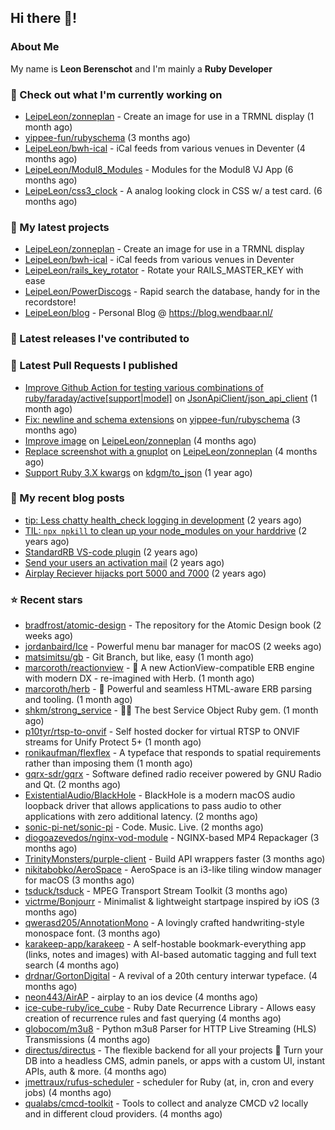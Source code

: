 ## Hi there 👋!

### About Me

My name is **Leon Berenschot** and I'm mainly a **Ruby Developer**
<br>

### 👷 Check out what I'm currently working on

- [LeipeLeon/zonneplan](https://github.com/LeipeLeon/zonneplan) - Create an image for use in a TRMNL display (1 month ago)
- [yippee-fun/rubyschema](https://github.com/yippee-fun/rubyschema) (3 months ago)
- [LeipeLeon/bwh-ical](https://github.com/LeipeLeon/bwh-ical) - iCal feeds from various venues in Deventer (4 months ago)
- [LeipeLeon/Modul8_Modules](https://github.com/LeipeLeon/Modul8_Modules) - Modules for the Modul8 VJ App (6 months ago)
- [LeipeLeon/css3_clock](https://github.com/LeipeLeon/css3_clock) - A analog looking clock in CSS w/ a test card. (6 months ago)

### 🌱 My latest projects

- [LeipeLeon/zonneplan](https://github.com/LeipeLeon/zonneplan) - Create an image for use in a TRMNL display
- [LeipeLeon/bwh-ical](https://github.com/LeipeLeon/bwh-ical) - iCal feeds from various venues in Deventer
- [LeipeLeon/rails_key_rotator](https://github.com/LeipeLeon/rails_key_rotator) - Rotate your RAILS_MASTER_KEY with ease
- [LeipeLeon/PowerDiscogs](https://github.com/LeipeLeon/PowerDiscogs) - Rapid search the database, handy for in the recordstore!
- [LeipeLeon/blog](https://github.com/LeipeLeon/blog) - Personal Blog @ https://blog.wendbaar.nl/

### 🔭 Latest releases I've contributed to


### 🔨 Latest Pull Requests I published

- [Improve Github Action for testing various combinations of ruby/faraday/active[support|model]](https://github.com/JsonApiClient/json_api_client/pull/415) on [JsonApiClient/json_api_client](https://github.com/JsonApiClient/json_api_client) (1 month ago)
- [Fix: newline and schema extensions](https://github.com/yippee-fun/rubyschema/pull/23) on [yippee-fun/rubyschema](https://github.com/yippee-fun/rubyschema) (3 months ago)
- [Improve image](https://github.com/LeipeLeon/zonneplan/pull/2) on [LeipeLeon/zonneplan](https://github.com/LeipeLeon/zonneplan) (4 months ago)
- [Replace screenshot with a gnuplot](https://github.com/LeipeLeon/zonneplan/pull/1) on [LeipeLeon/zonneplan](https://github.com/LeipeLeon/zonneplan) (4 months ago)
- [Support Ruby 3.X kwargs](https://github.com/kdgm/to_json/pull/3) on [kdgm/to_json](https://github.com/kdgm/to_json) (1 year ago)

### 📜 My recent blog posts

- [tip: Less chatty health_check logging in development](https://www.wendbaar.nl/posts/2023/07/tip_less_chatty_health_check_logging_in_development) (2 years ago)
- [TIL: `npx npkill` to clean up your node_modules on your harddrive](https://www.wendbaar.nl/posts/2023/03/til_npx_npkill_to_clean_up_your_node_modules_on_your_harddrive) (2 years ago)
- [StandardRB VS-code plugin](https://www.wendbaar.nl/posts/2023/02/standardrb_vscode_plugin) (2 years ago)
- [Send your users an activation mail](https://www.wendbaar.nl/posts/2023/02/send_your_users_an_activation_mail) (2 years ago)
- [Airplay Reciever hijacks port 5000 and 7000](https://www.wendbaar.nl/posts/2023/02/airplay_reciever_hijacks_port_5000_and_7000) (2 years ago)

### ⭐ Recent stars

- [bradfrost/atomic-design](https://github.com/bradfrost/atomic-design) - The repository for the Atomic Design book (2 weeks ago)
- [jordanbaird/Ice](https://github.com/jordanbaird/Ice) - Powerful menu bar manager for macOS (2 weeks ago)
- [matsimitsu/gb](https://github.com/matsimitsu/gb) - Git Branch, but like, easy (1 month ago)
- [marcoroth/reactionview](https://github.com/marcoroth/reactionview) - 🌱 A new ActionView-compatible ERB engine with modern DX - re-imagined with Herb. (1 month ago)
- [marcoroth/herb](https://github.com/marcoroth/herb) - 🌿 Powerful and seamless HTML-aware ERB parsing and tooling. (1 month ago)
- [shkm/strong_service](https://github.com/shkm/strong_service) - 💪🏼 The best Service Object Ruby gem. (1 month ago)
- [p10tyr/rtsp-to-onvif](https://github.com/p10tyr/rtsp-to-onvif) - Self hosted docker for virtual RTSP to ONVIF streams for Unify Protect 5&#43; (1 month ago)
- [ronikaufman/flexflex](https://github.com/ronikaufman/flexflex) - A typeface that responds to spatial requirements rather than imposing them (1 month ago)
- [gqrx-sdr/gqrx](https://github.com/gqrx-sdr/gqrx) - Software defined radio receiver powered by GNU Radio and Qt. (2 months ago)
- [ExistentialAudio/BlackHole](https://github.com/ExistentialAudio/BlackHole) - BlackHole is a modern macOS audio loopback driver that allows applications to pass audio to other applications with zero additional latency. (2 months ago)
- [sonic-pi-net/sonic-pi](https://github.com/sonic-pi-net/sonic-pi) - Code. Music. Live. (2 months ago)
- [diogoazevedos/nginx-vod-module](https://github.com/diogoazevedos/nginx-vod-module) - NGINX-based MP4 Repackager (3 months ago)
- [TrinityMonsters/purple-client](https://github.com/TrinityMonsters/purple-client) - Build API wrappers faster (3 months ago)
- [nikitabobko/AeroSpace](https://github.com/nikitabobko/AeroSpace) - AeroSpace is an i3-like tiling window manager for macOS (3 months ago)
- [tsduck/tsduck](https://github.com/tsduck/tsduck) - MPEG Transport Stream Toolkit  (3 months ago)
- [victrme/Bonjourr](https://github.com/victrme/Bonjourr) - Minimalist &amp; lightweight startpage inspired by iOS (3 months ago)
- [qwerasd205/AnnotationMono](https://github.com/qwerasd205/AnnotationMono) - A lovingly crafted handwriting-style monospace font. (3 months ago)
- [karakeep-app/karakeep](https://github.com/karakeep-app/karakeep) - A self-hostable bookmark-everything app (links, notes and images) with AI-based automatic tagging and full text search (4 months ago)
- [drdnar/GortonDigital](https://github.com/drdnar/GortonDigital) - A revival of a 20th century interwar typeface. (4 months ago)
- [neon443/AirAP](https://github.com/neon443/AirAP) - airplay to an ios device (4 months ago)
- [ice-cube-ruby/ice_cube](https://github.com/ice-cube-ruby/ice_cube) - Ruby Date Recurrence Library - Allows easy creation of recurrence rules and fast querying (4 months ago)
- [globocom/m3u8](https://github.com/globocom/m3u8) - Python m3u8 Parser for HTTP Live Streaming (HLS) Transmissions (4 months ago)
- [directus/directus](https://github.com/directus/directus) - The flexible backend for all your projects 🐰 Turn your DB into a headless CMS, admin panels, or apps with a custom UI, instant APIs, auth &amp; more. (4 months ago)
- [jmettraux/rufus-scheduler](https://github.com/jmettraux/rufus-scheduler) - scheduler for Ruby (at, in, cron and every jobs) (4 months ago)
- [qualabs/cmcd-toolkit](https://github.com/qualabs/cmcd-toolkit) - Tools to collect and analyze CMCD v2 locally and in different cloud providers. (4 months ago)
